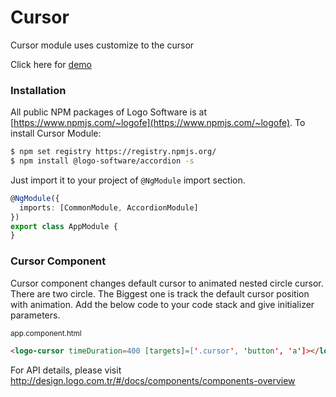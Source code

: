 # Cursor

Cursor module uses customize to the cursor

Click here for [demo](http://design.logo.com.tr/#/docs/components/cursor-module#cursormodule)

### Installation

All public NPM packages of Logo Software is at [https://www.npmjs.com/~logofe](https://www.npmjs.com/~logofe).
To install Cursor Module:

```bash
$ npm set registry https://registry.npmjs.org/
$ npm install @logo-software/accordion -s
```

Just import it to your project of `@NgModule` import section.

```typescript
@NgModule({
  imports: [CommonModule, AccordionModule]
})
export class AppModule {
}
```

### Cursor Component

Cursor component changes default cursor to animated nested circle cursor.
There are two circle. The Biggest one is track the default cursor position with animation. Add the below code to your code stack and give initializer parameters.

<sub>app.component.html</sub>

```html
<logo-cursor timeDuration=400 [targets]=['.cursor', 'button', 'a']></logo-cursor>
```

For API details, please visit http://design.logo.com.tr/#/docs/components/components-overview
